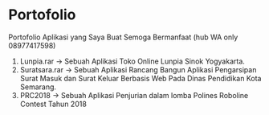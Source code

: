 # Portofolio
Portofolio Aplikasi yang Saya Buat Semoga Bermanfaat (hub WA only 08977417598)
1. Lunpia.rar -> Sebuah Aplikasi Toko Online Lunpia Sinok Yogyakarta.
2. Suratsara.rar -> Sebuah Aplikasi Rancang Bangun Aplikasi Pengarsipan Surat Masuk dan Surat Keluar Berbasis Web Pada Dinas Pendidikan Kota Semarang.
3. PRC2018 -> Sebuah Aplikasi Penjurian dalam lomba Polines Roboline Contest Tahun 2018
